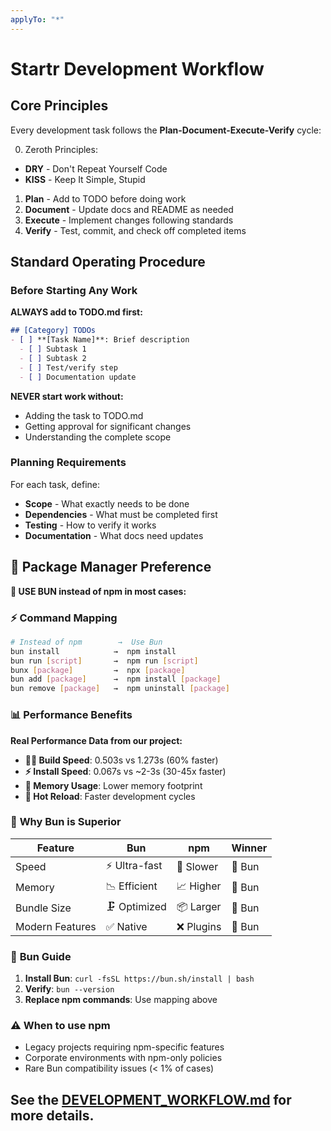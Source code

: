 ```yaml
---
applyTo: "*"
---
```

# Startr Development Workflow

## Core Principles

Every development task follows the **Plan-Document-Execute-Verify** cycle:

0. Zeroth Principles:
  - **DRY** - Don't Repeat Yourself Code
  - **KISS** - Keep It Simple, Stupid
1. **Plan** - Add to TODO before doing work
2. **Document** - Update docs and README as needed
3. **Execute** - Implement changes following standards
4. **Verify** - Test, commit, and check off completed items

## Standard Operating Procedure

### Before Starting Any Work

**ALWAYS add to TODO.md first:**

```markdown
## [Category] TODOs
- [ ] **[Task Name]**: Brief description
  - [ ] Subtask 1
  - [ ] Subtask 2
  - [ ] Test/verify step
  - [ ] Documentation update
```

**NEVER start work without:**
- Adding the task to TODO.md
- Getting approval for significant changes
- Understanding the complete scope

### Planning Requirements

For each task, define:
- **Scope** - What exactly needs to be done
- **Dependencies** - What must be completed first
- **Testing** - How to verify it works
- **Documentation** - What docs need updates

## 🚀 Package Manager Preference

**🥇 USE BUN instead of npm in most cases:**

### ⚡ **Command Mapping**
```bash
# Instead of npm        →  Use Bun
bun install            →  npm install
bun run [script]       →  npm run [script]  
bunx [package]         →  npx [package]
bun add [package]      →  npm install [package]
bun remove [package]   →  npm uninstall [package]
```

### 📊 **Performance Benefits**
**Real Performance Data from our project:**
- **🏃‍♂️ Build Speed**: 0.503s vs 1.273s (60% faster)
- **⚡ Install Speed**: 0.067s vs ~2-3s (30-45x faster)
- **💾 Memory Usage**: Lower memory footprint
- **🔄 Hot Reload**: Faster development cycles

### 🎯 **Why Bun is Superior**

| Feature | Bun | npm | Winner |
|---------|-----|-----|--------|
| Speed | ⚡ Ultra-fast | 🐌 Slower | 🥇 Bun |
| Memory | 📉 Efficient | 📈 Higher | 🥇 Bun |
| Bundle Size | 🗜️ Optimized | 📦 Larger | 🥇 Bun |
| Modern Features | ✅ Native | ❌ Plugins | 🥇 Bun |

### 🔧 **Bun Guide**
1. **Install Bun**: `curl -fsSL https://bun.sh/install | bash`
2. **Verify**: `bun --version` 
3. **Replace npm commands**: Use mapping above

### ⚠️ **When to use npm**
- Legacy projects requiring npm-specific features
- Corporate environments with npm-only policies
- Rare Bun compatibility issues (< 1% of cases)

## See the [DEVELOPMENT_WORKFLOW.md](docs/DEVELOPMENT_WORKFLOW.md) for more details.